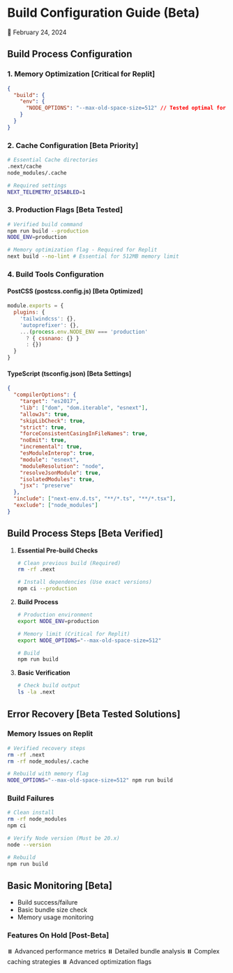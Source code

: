 # Build Configuration Guide (Beta)
📅 February 24, 2024

## Build Process Configuration

### 1. Memory Optimization [Critical for Replit]
```json
{
  "build": {
    "env": {
      "NODE_OPTIONS": "--max-old-space-size=512" // Tested optimal for Replit
    }
  }
}
```

### 2. Cache Configuration [Beta Priority]
```bash
# Essential Cache directories
.next/cache
node_modules/.cache

# Required settings
NEXT_TELEMETRY_DISABLED=1
```

### 3. Production Flags [Beta Tested]
```bash
# Verified build command
npm run build --production
NODE_ENV=production

# Memory optimization flag - Required for Replit
next build --no-lint # Essential for 512MB memory limit
```

### 4. Build Tools Configuration

#### PostCSS (postcss.config.js) [Beta Optimized]
```javascript
module.exports = {
  plugins: {
    'tailwindcss': {},
    'autoprefixer': {},
    ...(process.env.NODE_ENV === 'production'
      ? { cssnano: {} }
      : {})
  }
}
```

#### TypeScript (tsconfig.json) [Beta Settings]
```json
{
  "compilerOptions": {
    "target": "es2017",
    "lib": ["dom", "dom.iterable", "esnext"],
    "allowJs": true,
    "skipLibCheck": true,
    "strict": true,
    "forceConsistentCasingInFileNames": true,
    "noEmit": true,
    "incremental": true,
    "esModuleInterop": true,
    "module": "esnext",
    "moduleResolution": "node",
    "resolveJsonModule": true,
    "isolatedModules": true,
    "jsx": "preserve"
  },
  "include": ["next-env.d.ts", "**/*.ts", "**/*.tsx"],
  "exclude": ["node_modules"]
}
```

## Build Process Steps [Beta Verified]

1. **Essential Pre-build Checks**
   ```bash
   # Clean previous build (Required)
   rm -rf .next
   
   # Install dependencies (Use exact versions)
   npm ci --production
   ```

2. **Build Process**
   ```bash
   # Production environment
   export NODE_ENV=production
   
   # Memory limit (Critical for Replit)
   export NODE_OPTIONS="--max-old-space-size=512"
   
   # Build
   npm run build
   ```

3. **Basic Verification**
   ```bash
   # Check build output
   ls -la .next
   ```

## Error Recovery [Beta Tested Solutions]

### Memory Issues on Replit
```bash
# Verified recovery steps
rm -rf .next
rm -rf node_modules/.cache

# Rebuild with memory flag
NODE_OPTIONS="--max-old-space-size=512" npm run build
```

### Build Failures
```bash
# Clean install
rm -rf node_modules
npm ci

# Verify Node version (Must be 20.x)
node --version

# Rebuild
npm run build
```

## Basic Monitoring [Beta]
- Build success/failure
- Basic bundle size check
- Memory usage monitoring

### Features On Hold [Post-Beta]
⏸️ Advanced performance metrics
⏸️ Detailed bundle analysis
⏸️ Complex caching strategies
⏸️ Advanced optimization flags 